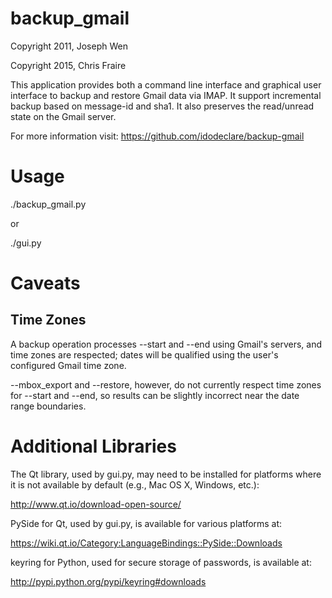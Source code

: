 backup_gmail
============

Copyright 2011, Joseph Wen

Copyright 2015, Chris Fraire

This application provides both a command line interface and graphical user
interface to backup and restore Gmail data via IMAP. It support incremental
backup based on message-id and sha1. It also preserves the read/unread state
on the Gmail server.

For more information visit:
https://github.com/idodeclare/backup-gmail

Usage 
=====
./backup_gmail.py

or

./gui.py

Caveats 
=======

Time Zones
----------
  A backup operation processes --start and --end using Gmail's servers,
and time zones are respected; dates will be qualified using the user's
configured Gmail time zone.

  --mbox_export and --restore, however, do not currently respect time 
zones for --start and --end, so results can be slightly incorrect near
the date range boundaries.


Additional Libraries 
====================

The Qt library, used by gui.py, may need to be installed for platforms
where it is not available by default (e.g., Mac OS X, Windows, etc.):

  http://www.qt.io/download-open-source/

PySide for Qt, used by gui.py, is available for various platforms at:

  https://wiki.qt.io/Category:LanguageBindings::PySide::Downloads

keyring for Python, used for secure storage of passwords, is available at:

  http://pypi.python.org/pypi/keyring#downloads
